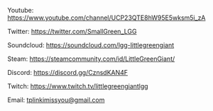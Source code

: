 Youtube: https://www.youtube.com/channel/UCP23QTE8hW95E5wksm5i_zA

Twitter: https://twitter.com/SmallGreen_LGG

Soundcloud: https://soundcloud.com/lgg-littlegreengiant

Steam: https://steamcommunity.com/id/LittleGreenGiant/

Discord: https://discord.gg/CznsdKAN4F

Twitch: https://www.twitch.tv/littlegreengiantlgg

Email: tplinkimissyou@gmail.com

<!--
**MiniGreenGiant/MiniGreenGiant** is a ✨ _special_ ✨ repository because its `README.md` (this file) appears on your GitHub profile.

Here are some ideas to get you started:

- 🔭 I’m currently working on ...
- 🌱 I’m currently learning ...
- 👯 I’m looking to collaborate on ...
- 🤔 I’m looking for help with ...
- 💬 Ask me about ...
- 📫 How to reach me: ...
- 😄 Pronouns: ...
- ⚡ Fun fact: ...
-->

